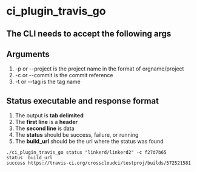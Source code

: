 # ci_plugin_travis_go

## The CLI needs to accept the following args

## Arguments
1.  -p or --project is the project name in the format of orgname/project
1.  -c or --commit is the commit reference
1.  -t or --tag is the tag name

## Status executable and response format
1. The output is **tab delimited**
1. The **first line** is a **header**
1. The **second line** is data 
1. The **status** should be success, failure, or running
1. The **build_url** should be the url where the status was found

```
./ci_plugin_travis_go status "linkerd/linkerd2" -c f27d7b65
status  build_url
success https://travis-ci.org/crosscloudci/testproj/builds/572521581 
```

